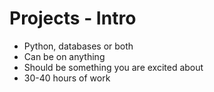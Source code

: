 Projects - Intro
================

* Python, databases or both
* Can be on anything
* Should be something you are excited about
* 30-40 hours of work